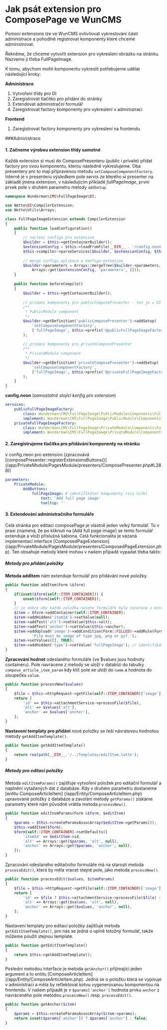 # Jak psát extension pro ComposePage ve WunCMS

Pomocí extensions lze ve WunCMS ovlivňovat vykreslování částí administrace a pohodlně registrovat komponenty které chceme administrovat.

Řekněme, že chceme vytvořit extension pro vykreslení obrázku na stránku. Nazveme ji třeba FullPageImage.

K tomu, abychom mohli komponentu vykreslit potřebujeme udělat následující kroky:

**Administrace**

1. Vytvoření třídy pro DI
2. Zaregistrovat tlačítko pro přidání do stránky
3. Extendovat administrační formulář
4. Zaregistrovat factory komponenty pro vykreslení v administraci
 
**Frontend**

1. Zaregistrovat factory komponenty pro vykreslení na frontendu

###Administrace

#### 1. Začneme výrobou extension třídy samotné

Každá extension si musí do ComposePresenteru (public i private) přidat factory pro svou komponentu, kterou následně vykreslujeme.
Oba presentery pro to mají připravenou metodu `setComposeComponentFactory`. Interně je v presenteru výsledkem pole servis ze kterého si presenter na základě jména extension, v následujícím příkladě *fullPageImage*, první prvek pole v druhém parametru metody `addSetup`.

```php
namespace Wunderman\CMS\FullPageImage\DI;

use Nette\DI\CompilerExtension;
use Nette\Utils\Arrays;

class FullPageImageExtension extends CompilerExtension
{
	public function loadConfiguration()
	{
		// nacteni configu pro extension
		$builder = $this->getContainerBuilder();
		$extensionConfig = $this->loadFromFile(__DIR__ . '/config.neon');
		$this->compiler->parseServices($builder, $extensionConfig, $this->name);
		
		// merge configu aplikace a konfigu extension
		$builder->parameters = Arrays::mergeTree($builder->parameters,
			Arrays::get($extensionConfig, 'parameters', []));
	}
	
	public function beforeCompile()
	{
		$builder = $this->getContainerBuilder();
		
		// pridani komponenty pro publicComposePresenter - ten je v DI zaregistrovan jako service, proto si jej muzeme vytahnout podle definice
		/**
		 * PublicModule component
		 */
		$builder->getDefinition('publicComposePresenter')->addSetup(
			'setComposeComponentFactory',
			['fullPageImage', $this->prefix('@publicFullPageImageFactory')] // fullPageImage je identifikátor komponenty (viz níže)
		);
		
		// pridani komponenty pro privateComposePresenter
		/**
		 * PrivateModule component
		 */
		$builder->getDefinition('privateComposePresenter')->addSetup(
			'setComposeComponentFactory',
			['fullPageImage', $this->prefix('@privateFullPageImageFactory')] // fullPageImage je identifikátor komponenty (viz níže)
		);
	}
}
```


**config.neon** (*samostatně stojící konfig pro extension*)

```yaml
services:
    publicFullPageImageFactory:
        class: Wunderman\CMS\FullPageImage\PublicModule\Components\FullPageImage\FullPageImage
        implement: Wunderman\CMS\FullPageImage\PublicModule\Components\FullPageImage\IFullPageImageFactory
    privateFullPageImageFactory:
        class: Wunderman\CMS\FullPageImage\PrivateModule\Components\FullPageImage\FullPageImage
        implement: Wunderman\CMS\FullPageImage\PrivateModule\Components\FullPageImage\IFullPageImageFactory
```

#### 2. Zaregistrujeme tlačítka pro přidávání komponenty na stránku
v config.neon pro extension (zpracovává [composePresenter::registerExtensionsButtons()] (/app/PrivateModule/PagesModule/presenters/ComposePresenter.php#L288))

```yaml
parameters:
	PrivateModule:
		AddButtons:
			fullPageImage: # identifikátor komponenty (viz níže)
				text: 'Add full page image'
				tooltip: ''
```


#### 3. Extendování administračního formuláře

Celá stránka pro editaci composePage je vlastně jeden velký formulář. To v praxi znamená, že po kliknutí na [Add full page image] se tento formulář extenduje a vloží příslušná šablona. Celá funkcionalita je vázaná implementací interface [ComposedPageExtension] (/app/PrivateModule/PagesModule/presenters/ComposedPageExtension.php). Ten obsahuje metody které mohou v našem případě vypadat třeba takto:

##### Metody pro přidání položky

**Metoda addItem** nám extenduje formulář pro přidávání nové položky.
```php
public function addItem(Form &$form)
{
	if(isset($form[self::ITEM_CONTAINER])) {
		unset($form[self::ITEM_CONTAINER]);
	}
	// je dobré aby každá položka našeho formuláře byla zanořena v kontaineru, vyhneme se tak možným konfliktům
	$item = $form->addContainer(self::ITEM_CONTAINER);
	$item->addHidden('itemId')->setValue(null);
	$item->addText('alt')->setValue($this->alt);
	$item->addText('anchor')->setValue($this->anchor);
	$item->addUpload('image')->addCondition(Form::FILLED)->addRule(Form::IMAGE,
			'File must be image of type jpg, png or gif.');
	$item->setValues([], TRUE);
	$item->addHidden('type')->setValue('fullPageImage'); // identifikátor komponenty (viz níže)
}
```

**Zpracování hodnot** odeslaného formuláře (ve $values jsou hodnoty containeru). Pole navrácene z metody se uloží v databízi do tabulky `compose_article_item_param` kdy klíč pole se uloží do `name` a hodnota do sloupečku `value`.
```php
public function processNew($values)
{
	$file = $this->httpRequest->getFile(self::ITEM_CONTAINER)['image'];
	return [
		'id' => $this->attachmentService->processFile($file),
		'alt' => $values['alt'],
		'anchor' => $values['anchor'],
	];
}
```

**Nastavení templaty pro přidání** nové položky se řeší návratovou hodnotou metody `getAddItemTemplate()`.
```php
public function getAddItemTemplate()
{
	return realpath(__DIR__.'/../Templates/editItem.latte');
}
```

##### Metody pro editaci položky

Metoda `editItemParams()` zajišťuje vytvoření položek pro editační formulář a naplnění vytažených dat z databáze. Kdy v druhém parametru dostaneme [entitu ComposeArticleItem] (/app/Entity/ComposeArticleItem.php) upravované položky z databáze a zavolání metody `getParams()` získáme parametry které nám původně vrátila metoda `processNew()`. 
```php
public function editItemParams(Form &$form, $editItem)
{
	$params = $this->createParamsAssocArray($editItem->getParams());
	$this->addItem($form);
	$form[self::ITEM_CONTAINER]->setDefaults([
		'itemId' => $editItem->id,
		'alt' => Arrays::get($params, 'alt', null),
		'anchor' => Arrays::get($params, 'anchor', null),
	]);
}
```

Zpracování odeslaného editačního formuláře má na starosti metoda `processEdit()`, která by měla vracet stejné pole, jako metoda `processNew()`. 
```php
public function processEdit($values, $itemParams)
{
	$file = $this->httpRequest->getFile(self::ITEM_CONTAINER)['image'];
	return [
		'id' => $file ? $this->attachmentService->processFile($file) : Arrays::get($itemParams, 'itemId', null),
		'alt' => Arrays::get($values, 'alt', null),
		'anchor' => Arrays::get($values, 'anchor', null),
	];
}
```

Nastavení templaty pro editaci položky zajišťuje metoda `getEditItemTemplate()`, pro nás se jedná o uplně totožný formulář, takže můžeme použít stejnou template.
```php
public function getEditItemTemplate()
{
	return $this->getAddItemTemplate();
}
```

Poslední metodou interface je metoda `getAnchor()` příjímající jeden argument a to entitu [ComposeArticleItem] (/app/Entity/ComposeArticleItem.php). Jedná se o položku která se vypisuje v administraci a měla by reflektovat kotvu vygenerovanou komponentou na frontendu. V našem případě je v `$params['anchor']` hodnota prvku `anchor` z navráceného pole metodou `processNew()` resp. `processEdit()`.
```php
public function getAnchor($item)
{
	$params = $this->createParamsAssocArray($item->params);
	return isset($params['anchor']) ? $params['anchor'] : false;
}
```





